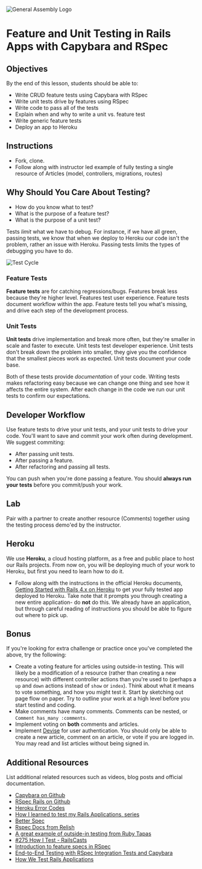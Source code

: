 ![General Assembly Logo](http://i.imgur.com/ke8USTq.png)

# Feature and Unit Testing in Rails Apps with Capybara and RSpec

## Objectives

By the end of this lesson, students should be able to:

* Write CRUD feature tests using Capybara with RSpec
* Write unit tests drive by features using RSpec
* Write code to pass all of the tests
* Explain when and why to write a unit vs. feature test
* Write generic feature tests
* Deploy an app to Heroku

## Instructions

* Fork, clone.
* Follow along with instructor led example of fully testing a single resource of Articles (model, controllers, migrations, routes)

## Why Should You Care About Testing?

- How do you know what to test? 
- What is the purpose of a feature test? 
- What is the purpose of a unit test?

Tests *limit* what we have to debug. For instance, if we have all green, passing tests, we know that when we deploy to Heroku our code isn't the problem, rather an issue with Heroku. Passing tests limits the types of debugging you have to do.

![Test Cycle](http://jakegoulding.com/images/blog/bdd-cycle.png)

### Feature Tests

**Feature tests** are for catching regressions/bugs. Features break less because they're higher level. Features test user experience. Feature tests document workflow within the app. Feature tests tell you what's missing, and drive each step of the development process.

### Unit Tests

**Unit tests** drive implementation and break more often, but they're smaller in scale and faster to execute. Unit tests test developer experience. Unit tests don't break down the problem into smaller, they give you the confidence that the smallest pieces work as expected. Unit tests document your code base.

Both of these tests provide *documentation* of your code. Writing tests makes refactoring easy because we can change one thing and see how it affects the entire system. After each change in the code we run our unit tests to confirm our expectations.

## Developer Workflow

Use feature tests to drive your unit tests, and your unit tests to drive your code. You'll want to save and commit your work often during development. We suggest commiting:

* After passing unit tests.
* After passing a feature.
* After refactoring and passing all tests.

You can push when you're done passing a feature. You should **always run your tests** before you commit/push your work.

## Lab

Pair with a partner to create another resource (Comments) together using the testing process demo'ed by the instructor.

## Heroku

We use **Heroku**, a cloud hosting platform, as a free and public place to host our Rails projects. From now on, you will be deploying much of your work to Heroku, but first you need to learn how to do it. 

* Follow along with the instructions in the official Heroku documents, [Getting Started with Rails 4.x on Heroku](https://devcenter.heroku.com/articles/getting-started-with-rails4) to get your fully tested app deployed to Heroku. Take note that it prompts you through creating a new entire application- do **not** do this. We already have an application, but through careful reading of instructions you should be able to figure out where to pick up. 

## Bonus

If you're looking for extra challenge or practice once you've completed the above, try the following:

* Create a voting feature for articles using outside-in testing. This will likely be a modification of a resource (rather than creating a new resource) with different controller actions than you're used to (perhaps a `up` and `down` actions instead of `show` or `index`). Think about what it means to vote something, and how you might test it. Start by sketching out page flow on paper. Try to outline your work at a high level before you start testind and coding.
* Make comments have many comments. Comments can be nested, or `Comment has_many :comments`.
* Implement voting on **both** comments and articles.
* Implement [Devise](https://github.com/plataformatec/devise) for user authentication. You should only be able to create a new article, comment on an article, or vote if you are logged in. You may read and list articles without being signed in.

## Additional Resources

List additional related resources such as videos, blog posts and official documentation.

- [Capybara on Github](https://github.com/jnicklas/capybara)
- [RSpec Rails on Github](https://github.com/jnicklas/capybara)
- [Heroku Error Codes](https://www.google.com/webhp?sourceid=chrome-instant&ion=1&espv=2&ie=UTF-8#q=heroku%20error%20codes)
- [How I learned to test my Rails Applications, series](http://everydayrails.com/2012/03/12/testing-series-intro.html)
- [Better Spec](http://betterspecs.org/)
- [Rspec Docs from Relish](https://relishapp.com/rspec)
- [A great example of outside-in testing from Ruby Tapas](http://everydayrails.com/2014/01/15/outside-in-example-ruby-tapas.html)
- [#275 How I Test - RailsCasts](http://railscasts.com/episodes/275-how-i-test)
- [Introduction to feature specs in RSpec](http://blog.liveeditorcms.com/introduction-feature-specs-rspec/)
- [End-to-End Testing with RSpec Integration Tests and Capybara](http://robots.thoughtbot.com/rspec-integration-tests-with-capybara)
- [How We Test Rails Applications](http://robots.thoughtbot.com/how-we-test-rails-applications)
